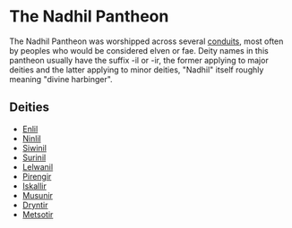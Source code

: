 # The Nadhil Pantheon

<meta property="og:description" content="">

The Nadhil Pantheon was worshipped across several [conduits](../../../cosmology/conduits/introduction.md), most often by peoples who would be considered elven or fae. Deity names in this pantheon usually have the suffix -il or -ir, the former applying to major deities and the latter applying to minor deities, "Nadhil" itself roughly meaning "divine harbinger".

## Deities

- [Enlil](enlil.md)
- [Ninlil](ninlil.md)
- [Siwinil](siwinil.md)
- [Surinil](surinil.md)
- [Lelwanil](lelwanil.md)
- [Pirengir](pirengir.md)
- [Iskallir](iskallir.md)
- [Musunir](musunir.md)
- [Dryntir](dryntir.md)
- [Metsotir](metsotir.md)
